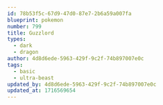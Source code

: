 ```yaml
---
id: 78b53f5c-67d9-47d0-87e7-2b6a59a007fa
blueprint: pokemon
number: 799
title: Guzzlord
types:
  - dark
  - dragon
author: 4d8d6ede-5963-429f-9c2f-74b897007e0c
tags:
  - basic
  - ultra-beast
updated_by: 4d8d6ede-5963-429f-9c2f-74b897007e0c
updated_at: 1716569654
---
```

